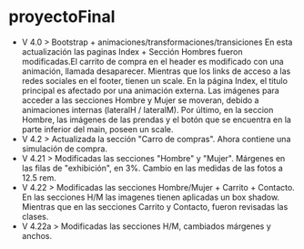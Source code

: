 # proyectoFinal

- V 4.0 > Bootstrap + animaciones/transformaciones/transiciones
En esta actualización las paginas Index + Sección Hombres fueron modificadas.El carrito de compra en el header es modificado con una animación, llamada desaparecer. Mientras que los links de acceso a las redes sociales en el footer, tienen un scale. En la página Index, el titulo principal es afectado por una animación externa. Las imágenes para acceder a las secciones Hombre y Mujer se moveran, debido a animaciones internas (lateralH / lateralM). Por último, en la seccion Hombre, las imágenes de las prendas y el botón que se encuentra en la parte inferior del main, poseen un scale.
- V 4.2 > Actualizada la sección "Carro de compras". Ahora contiene una simulación de compra.
- V 4.21 > Modificadas las secciones "Hombre" y "Mujer". Márgenes en las filas de "exhibición", en 3%. Cambio en las medidas de las fotos a 12.5 rem.
- V 4.22 > Modificadas las secciones Hombre/Mujer + Carrito + Contacto. En las secciones H/M las imagenes tienen aplicadas un box shadow. Mientras que en las secciones Carrito y Contacto, fueron revisadas las clases. 
- V 4.22a > Modificadas las secciones H/M, cambiados márgenes y anchos.
